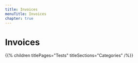```yaml
---
title: Invoices
menuTitle: Invoices
chapter: true
---
```


# Invoices

{{% children titlePages="Tests" titleSections="Categories" /%}}
